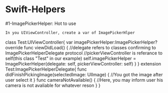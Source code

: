 # Swift-Helpers
#1-ImagePickerHelper:
    Hot to use
    
    In you UIViewController, create a var of ImagePickerHlper
    
class Test:UIViewController{
    var imagePickerHelper:ImagePickerHelper?
    override func viewDidLoad() {
        //delegate refers to classes confirming to ImagePickerHelperDelegate protocol
        //pickerViewController is referance to self(this class "Test" in our example)
        self.imagePickerHelper = ImagePickerHelper(delegate: self, pickerViewController: self)
    }
}
extension Test:ImagePickerHelperDelegate{
    func didFinishPickingImage(selectedImage: UIImage) {
        //You got the image after user select it
    }
    func cameraNotAvailable() {
        //Here, you may inform user his camera is not avaliable for whatever reson
    }
}
